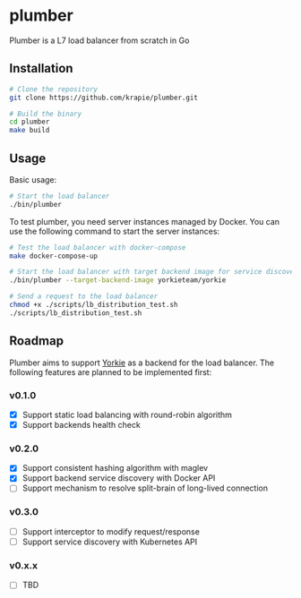 # plumber

Plumber is a L7 load balancer from scratch in Go

## Installation

```bash
# Clone the repository
git clone https://github.com/krapie/plumber.git

# Build the binary
cd plumber
make build
```

## Usage

Basic usage:

```bash
# Start the load balancer
./bin/plumber
```

To test plumber, you need server instances managed by Docker.
You can use the following command to start the server instances:

```bash
# Test the load balancer with docker-compose
make docker-compose-up

# Start the load balancer with target backend image for service discovery
./bin/plumber --target-backend-image yorkieteam/yorkie

# Send a request to the load balancer
chmod +x ./scripts/lb_distribution_test.sh
./scripts/lb_distribution_test.sh
```

## Roadmap

Plumber aims to support [Yorkie](https://github.com/yorkie-team/yorkie) as a backend for the load balancer.
The following features are planned to be implemented first:

### v0.1.0

- [x] Support static load balancing with round-robin algorithm
- [x] Support backends health check 

### v0.2.0

- [x] Support consistent hashing algorithm with maglev
- [x] Support backend service discovery with Docker API
- [ ] Support mechanism to resolve split-brain of long-lived connection

### v0.3.0

- [ ] Support interceptor to modify request/response
- [ ] Support service discovery with Kubernetes API

### v0.x.x

- [ ] TBD